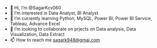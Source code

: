 - 👋 Hi, I’m @SagarKcv060
- 👀 I’m interested in Data Analyst, BI Analyst
- 🌱 I’m currently learning Python, MySQL, Power BI, Power BI Service, Tableau, Advance Excel
- 💞️ I’m looking to collaborate on prjects on Data analysis, Data Visualization, Data Extract
- 📫 How to reach me sagark948@gmai.com

<!---
SagarKcv060/SagarKcv060 is a ✨ special ✨ repository because its `README.md` (this file) appears on your GitHub profile.
You can click the Preview link to take a look at your changes.
--->
